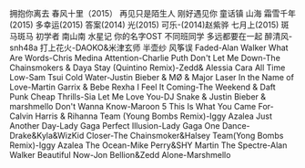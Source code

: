 拥抱你离去
春风十里（2015）
再见只是陌生人
刚好遇见你
童话镇
山海
霜雪千年(2015)
多幸运(2015)
答案(2014)
光(2015)
可乐-(2014)赵紫骅
七月上(2015)
斑马斑马
初学者
南山南
水星记
你的名字OST
不同班同学
多远都要在一起
醉清风-snh48a
打上花火-DAOKO&米津玄师
半壶纱
风筝误
Faded-Alan Walker
What Are Words-Chris Medina
Attention-Charlie Puth
Don't Let Me Down-The Chainsmokers & Daya
Stay (Quintino Remix)-Zedd& Alessia Cara
All Time Low-Sam Tsui
Cold Water-Justin Bieber & MØ & Major Laser
In the Name of Love-Martin Garrix & Bebe Rexha
I Feel It Coming-The Weekend & Daft Punk
Cheap Thrills-Sia
Let Me Love You-DJ Snake & Justin Bieber & marshmello
Don't Wanna Know-Maroon 5
This Is What You Came For-Calvin Harris & Rihanna
Team (Young Bombs Remix)-Iggy Azalea
Just Another Day-Lady Gaga
Perfect Illusion-Lady Gaga
One Dance-Drake&Kyla&WizKid
Closer-The Chainsmoker&Halsey
Team(Yong Bombs Remix)-Iggy Azalea
The Ocean-Mike Perry&SHY Martin
The Spectre-Alan Walker
Beautiful Now-Jon Bellion&Zedd
Alone-Marshmello